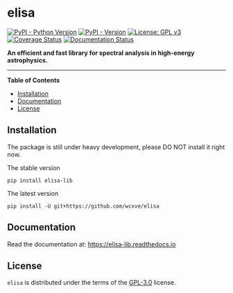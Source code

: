 # elisa

[![PyPI - Python Version](https://img.shields.io/pypi/pyversions/elisa-lib?color=blue&logo=Python&logoColor=white)](https://pypi.org/project/elisa-lib)
[![PyPI - Version](https://img.shields.io/pypi/v/elisa-lib?color=blue&logo=PyPI&logoColor=white)](https://pypi.org/project/elisa-lib)
[![License: GPL v3](https://img.shields.io/github/license/wcxve/elisa?color=blue&logo=open-source-initiative&logoColor=white)](https://www.gnu.org/licenses/gpl-3.0)<br>
[![Coverage Status](https://img.shields.io/coverallsCoverage/github/wcxve/elisa?logo=Coveralls&logoColor=white)](https://coveralls.io/github/wcxve/elisa)
[![Documentation Status](https://img.shields.io/readthedocs/elisa-lib?logo=Read-the-Docs&logoColor=white)](https://elisa-lib.readthedocs.io/en/latest/?badge=latest)

**An efficient and fast library for spectral analysis in high-energy astrophysics.**

-----

**Table of Contents**

- [Installation](#installation)
- [Documentation](#documentation)
- [License](#license)

## Installation

The package is still under heavy development, please DO NOT install it right now.

The stable version

```console
pip install elisa-lib
```

The latest version

```console
pip install -U git+https://github.com/wcxve/elisa
```

## Documentation

Read the documentation at: https://elisa-lib.readthedocs.io

## License

`elisa` is distributed under the terms of the [GPL-3.0](https://www.gnu.org/licenses/gpl-3.0-standalone.html) license.
